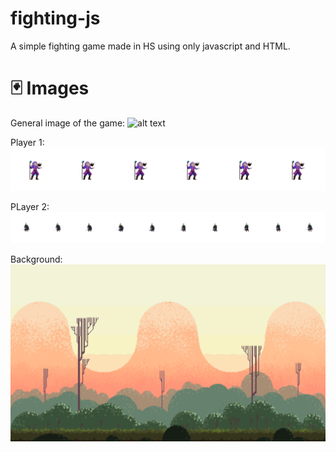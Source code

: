 # fighting-js
A simple fighting game made in HS using only javascript and HTML.

# 🃏 Images

General image of the game:
![alt text](https://i.imgur.com/D51HlWE.png)

Player 1:
![alt text](https://github.com/nicolas1612/fighting-js/blob/main/img/WizardPack/Idle.png?raw=true)

PLayer 2:
![alt text](https://github.com/nicolas1612/fighting-js/blob/main/img/Enemy/Idle.png?raw=true)

Background:
![alt text](https://github.com/nicolas1612/fighting-js/blob/main/img/HillsFree.png?raw=true)